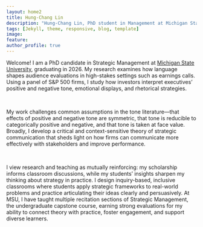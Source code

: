 ```yaml
---
layout: home2
title: Hung-Chang Lin
description: "Hung-Chang Lin, PhD student in Management at Michigan State University, Eli Broad College of Business"
tags: [Jekyll, theme, responsive, blog, template]
image:
feature:
author_profile: true
---
```

<p>Welcome! I am a PhD candidate in Strategic Management at <a href="https://www.msu.edu/" target="_blank">Michigan State University</a>, graduating in 2026. My research examines how language shapes audience evaluations in high-stakes settings such as earnings calls. Using a panel of S&P 500 firms, I study how investors interpret executives’ positive and negative tone, emotional displays, and rhetorical strategies.</p>
<br/>
<p>My work challenges common assumptions in the tone literature—that effects of positive and negative tone are symmetric, that tone is reducible to categorically positive and negative, and that tone is taken at face value. Broadly, I develop a critical and context-sensitive theory of strategic communication that sheds light on how firms can communicate more effectively with stakeholders and improve performance.</p>
<br/>
<p>I view research and teaching as mutually reinforcing: my scholarship informs classroom discussions, while my students’ insights sharpen my thinking about strategy in practice. I design inquiry-based, inclusive classrooms where students apply strategic frameworks to real-world problems and practice articulating their ideas clearly and persuasively. At MSU, I have taught multiple recitation sections of Strategic Management, the undergraduate capstone course, earning strong evaluations for my ability to connect theory with practice, foster engagement, and support diverse learners.</p>

